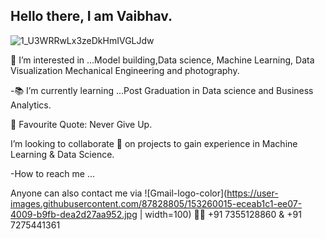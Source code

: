 ## Hello there, I am Vaibhav.

![1_U3WRRwLx3zeDkHmIVGLJdw](https://user-images.githubusercontent.com/87828805/144579071-9f6139c4-a52a-43a5-8a03-31f012611c47.gif)


👀 I’m interested in ...Model building,Data science, Machine Learning, Data Visualization Mechanical Engineering and photography.

-📚 I’m currently learning ...Post Graduation in Data science and Business Analytics.

🌱 Favourite Quote: Never Give Up.

I’m looking to collaborate 💞️
on projects to gain experience in Machine Learning & Data Science.

-How to reach me ...

Anyone can also contact me via  ![Gmail-logo-color](https://user-images.githubusercontent.com/87828805/153260015-eceab1c1-ee07-4009-b9fb-dea2d27aa952.jpg | width=100)
📲📞 +91 7355128860 & +91 7275441361

